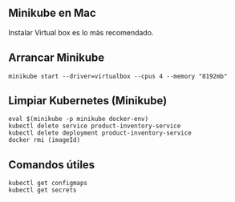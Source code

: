 ## Minikube en Mac
Instalar Virtual box es lo màs recomendado.

## Arrancar Minikube
```shell
minikube start --driver=virtualbox --cpus 4 --memory "8192mb" 
```
## Limpiar Kubernetes (Minikube)
```shell
eval $(minikube -p minikube docker-env)
kubectl delete service product-inventory-service      
kubectl delete deployment product-inventory-service
docker rmi (imageId)
```

## Comandos útiles

```shell
kubectl get configmaps
kubectl get secrets
```
